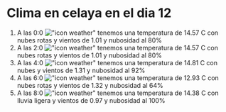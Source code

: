 # Clima en celaya en el dia 12

1. A las 0:0 !["icon weather"](http://openweathermap.org/img/w/04n.png) tenemos una temperatura de 14.57 C con nubes rotas y  vientos de 1.01 y nubosidad al 80%
1. A las 2:0 !["icon weather"](http://openweathermap.org/img/w/04n.png) tenemos una temperatura de 14.57 C con nubes rotas y  vientos de 1.01 y nubosidad al 80%
1. A las 4:0 !["icon weather"](http://openweathermap.org/img/w/04n.png) tenemos una temperatura de 14.81 C con nubes y  vientos de 1.31 y nubosidad al 92%
1. A las 6:0 !["icon weather"](http://openweathermap.org/img/w/04n.png) tenemos una temperatura de 12.93 C con nubes rotas y  vientos de 1.32 y nubosidad al 64%
1. A las 8:0 !["icon weather"](http://openweathermap.org/img/w/10d.png) tenemos una temperatura de 14.38 C con lluvia ligera y  vientos de 0.97 y nubosidad al 100%
